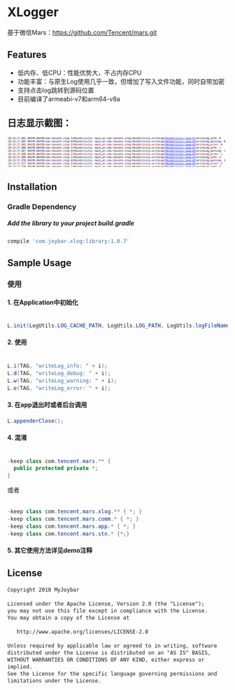 # XLogger
基于微信Mars：https://github.com/Tencent/mars.git
## Features
 - 低内存、低CPU：性能优势大，不占内存CPU
 - 功能丰富：与原生Log使用几乎一致，但增加了写入文件功能，同时自带加密
 - 支持点击log跳转到源码位置
 - 目前编译了armeabi-v7和arm64-v8a

## 日志显示截图：

 ![image](https://github.com/myjoybar/Xlogger/blob/master/screenshots/log.png) 

## Installation
### Gradle Dependency

#####   Add the library to your project build.gradle

```gradle
compile 'com.joybar.xlog:library:1.0.7'

```

## Sample Usage

### 使用


#### 1. 在Application中初始化
```java
 
L.init(LogUtils.LOG_CACHE_PATH, LogUtils.LOG_PATH, LogUtils.logFileName(), LogUtils.PUB_KEY, LogUtils.CONSOLE_LOG_OPEN);

```

#### 2. 使用
```java
 
L.i(TAG, "writeLog_info: " + i);
L.d(TAG, "writeLog_debug: " + i);
L.w(TAG, "writeLog_warning: " + i);
L.e(TAG, "writeLog_error: " + i);
```

#### 3. 在app退出时或者后台调用
```java
L.appenderClose();

```

#### 4. 混淆


```java

-keep class com.tencent.mars.** {
  public protected private *;
}

```

或者

```java

-keep class com.tencent.mars.xlog.** { *; }
-keep class com.tencent.mars.comm.* { *; }
-keep class com.tencent.mars.app.* { *; }
-keep class com.tencent.mars.stn.* {*;}
```


#### 5. 其它使用方法详见demo注释

## License

    Copyright 2018 MyJoybar

    Licensed under the Apache License, Version 2.0 (the "License");
    you may not use this file except in compliance with the License.
    You may obtain a copy of the License at

       http://www.apache.org/licenses/LICENSE-2.0

    Unless required by applicable law or agreed to in writing, software
    distributed under the License is distributed on an "AS IS" BASIS,
    WITHOUT WARRANTIES OR CONDITIONS OF ANY KIND, either express or implied.
    See the License for the specific language governing permissions and
    limitations under the License.   